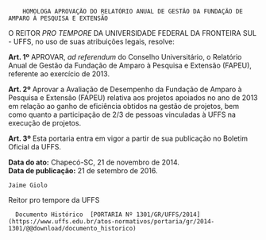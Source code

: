         HOMOLOGA APROVAÇÃO DO RELATÓRIO ANUAL DE GESTÃO DA FUNDAÇÃO DE AMPARO À PESQUISA E EXTENSÃO  

O REITOR *PRO TEMPORE* DA UNIVERSIDADE FEDERAL DA FRONTEIRA SUL - UFFS, no uso de suas atribuições legais, resolve:

 **Art. 1º** APROVAR, *ad referendum* do Conselho Universitário, o Relatório Anual de Gestão da Fundação de Amparo à Pesquisa e Extensão (FAPEU), referente ao exercício de 2013.

 **Art. 2º** Aprovar a Avaliação de Desempenho da Fundação de Amparo à Pesquisa e Extensão (FAPEU) relativa aos projetos apoiados no ano de 2013 em relação ao ganho de eficiência obtidos na gestão de projetos, bem como quanto a participação de 2/3 de pessoas vinculadas à UFFS na execução de projetos.

 **Art. 3º** Esta portaria entra em vigor a partir de sua publicação no Boletim Oficial da UFFS.

  

   **Data do ato:** Chapecó-SC, 21 de novembro de 2014.   
 **Data de publicação:**  21 de setembro de 2016. 

    Jaime Giolo   
 Reitor pro tempore da UFFS 

      Documento Histórico  [PORTARIA Nº 1301/GR/UFFS/2014](https://www.uffs.edu.br/atos-normativos/portaria/gr/2014-1301/@@download/documento_historico)     
      